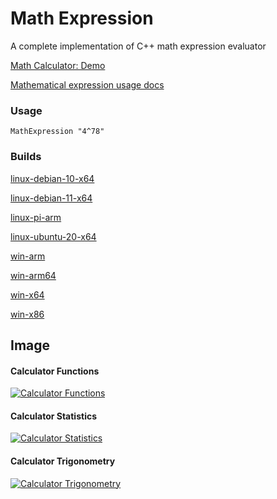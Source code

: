 # Math Expression

A complete implementation of C++ math expression evaluator

<a href="https://www.dznequeo.net/azurecs/home/calculator" target="_blank">Math Calculator: Demo</a>

<a href="https://nequeo-cdn.s3.ap-southeast-2.amazonaws.com/docs/ScientificDocument.htm" target="_blank">Mathematical expression usage docs</a>

### Usage
```
MathExpression "4^78"
```

### Builds

<a href="https://nequeo-public.s3.ap-southeast-2.amazonaws.com/apps/math/expression/linux-debian-10-x64-MathExpression.zip" target="_blank">linux-debian-10-x64</a>

<a href="https://nequeo-public.s3.ap-southeast-2.amazonaws.com/apps/math/expression/linux-debian-11-x64-MathExpression.zip" target="_blank">linux-debian-11-x64</a>

<a href="https://nequeo-public.s3.ap-southeast-2.amazonaws.com/apps/math/expression/linux-pi-arm-MathExpression.zip" target="_blank">linux-pi-arm</a>

<a href="https://nequeo-public.s3.ap-southeast-2.amazonaws.com/apps/math/expression/linux-ubuntu-20-x64-MathExpression.zip" target="_blank">linux-ubuntu-20-x64</a>

<a href="https://nequeo-public.s3.ap-southeast-2.amazonaws.com/apps/math/expression/win-arm-MathExpression.zip" target="_blank">win-arm</a>

<a href="https://nequeo-public.s3.ap-southeast-2.amazonaws.com/apps/math/expression/win-arm64-MathExpression.zip" target="_blank">win-arm64</a>

<a href="https://nequeo-public.s3.ap-southeast-2.amazonaws.com/apps/math/expression/win-x64-MathExpression.zip" target="_blank">win-x64</a>

<a href="https://nequeo-public.s3.ap-southeast-2.amazonaws.com/apps/math/expression/win-x86-MathExpression.zip" target="_blank">win-x86</a>


## Image

#### Calculator Functions

[![Calculator Functions](https://nequeo-public.s3.ap-southeast-2.amazonaws.com/media/math-calculator-functions.png)](https://www.dznequeo.net/azurecs/home/calculator)


#### Calculator Statistics

[![Calculator Statistics](https://nequeo-public.s3.ap-southeast-2.amazonaws.com/media/math-calculator-statistics.png)](https://www.dznequeo.net/azurecs/home/calculator)


#### Calculator Trigonometry

[![Calculator Trigonometry](https://nequeo-public.s3.ap-southeast-2.amazonaws.com/media/math-calculator-trigonometry.png)](https://www.dznequeo.net/azurecs/home/calculator)
